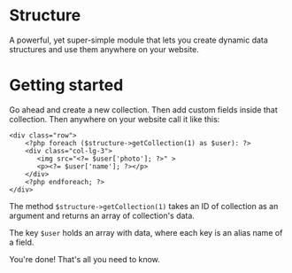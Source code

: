 # Structure

A powerful, yet super-simple module that lets you create dynamic data structures and use them anywhere on your website.


# Getting started

Go ahead and create a new collection. Then add custom fields inside that collection. Then anywhere on your website call it like this:

    <div class="row">
        <?php foreach ($structure->getCollection(1) as $user): ?>
        <div class="col-lg-3">
           <img src="<?= $user['photo']; ?>" >
           <p><?= $user['name']; ?></p>
        </div>
        <?php endforeach; ?>
    </div>

The method `$structure->getCollection(1)` takes an ID of collection as an argument and returns an array of collection's data.

The key `$user` holds an array with data, where each key is an alias name of a field.

You're done! That's all you need to know.